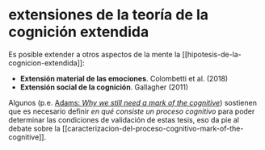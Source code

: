 # extensiones de la teoría de la cognición extendida
Es posible extender a otros aspectos de la mente la [[hipotesis-de-la-cognicion-extendida]]:

- **Extensión material de las emociones**. Colombetti et al. (2018)
- **Extensión social de la cognición**. Gallagher (2011)

Algunos (p.e. [Adams: *Why we still need a mark of the cognitive*](https://www.sciencedirect.com/science/article/abs/pii/S1389041710000331)) sostienen que es necesario definir *en qué consiste un proceso cognitivo* para poder determinar las condiciones de validación de estas tesis, eso da pie al debate sobre la [[caracterizacion-del-proceso-cognitivo-mark-of-the-cognitive]].
